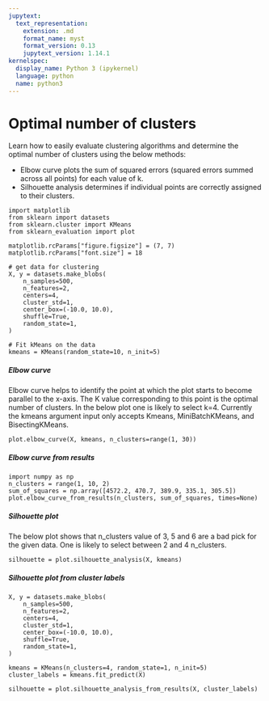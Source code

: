```yaml
---
jupytext:
  text_representation:
    extension: .md
    format_name: myst
    format_version: 0.13
    jupytext_version: 1.14.1
kernelspec:
  display_name: Python 3 (ipykernel)
  language: python
  name: python3
---
```


# Optimal number of clusters

Learn how to easily evaluate clustering algorithms and determine the optimal number of clusters using the below methods:

- Elbow curve plots the sum of squared errors (squared errors summed across all points) for each value of k. 
- Silhouette analysis determines if individual points are correctly assigned to their clusters.

```{code-cell} ipython3
import matplotlib
from sklearn import datasets
from sklearn.cluster import KMeans
from sklearn_evaluation import plot
```

```{code-cell} ipython3
matplotlib.rcParams["figure.figsize"] = (7, 7)
matplotlib.rcParams["font.size"] = 18
```

```{code-cell} ipython3
# get data for clustering
X, y = datasets.make_blobs(
    n_samples=500,
    n_features=2,
    centers=4,
    cluster_std=1,
    center_box=(-10.0, 10.0),
    shuffle=True,
    random_state=1,
)

# Fit kMeans on the data
kmeans = KMeans(random_state=10, n_init=5)
```

##### Elbow curve

Elbow curve helps to identify the point at which the plot starts to become parallel to the x-axis. The K value corresponding to this point is the optimal number of clusters. In the below plot one is likely to select k=4. Currently the kmeans argument input only accepts Kmeans, MiniBatchKMeans, and BisectingKMeans.

```{code-cell} ipython3
plot.elbow_curve(X, kmeans, n_clusters=range(1, 30))
```

##### Elbow curve from results

```{code-cell} ipython3
import numpy as np
n_clusters = range(1, 10, 2)
sum_of_squares = np.array([4572.2, 470.7, 389.9, 335.1, 305.5])
plot.elbow_curve_from_results(n_clusters, sum_of_squares, times=None)
```

##### Silhouette plot 

The below plot shows that n_clusters value of 3, 5 and 6 are a bad pick for the given data. One is likely to select between 2 and 4 n_clusters.

```{code-cell} ipython3
silhouette = plot.silhouette_analysis(X, kmeans)
```

##### Silhouette plot from cluster labels

```{code-cell} ipython3
X, y = datasets.make_blobs(
    n_samples=500,
    n_features=2,
    centers=4,
    cluster_std=1,
    center_box=(-10.0, 10.0),
    shuffle=True,
    random_state=1,
)

kmeans = KMeans(n_clusters=4, random_state=1, n_init=5)
cluster_labels = kmeans.fit_predict(X)
```

```{code-cell} ipython3
silhouette = plot.silhouette_analysis_from_results(X, cluster_labels)
```
